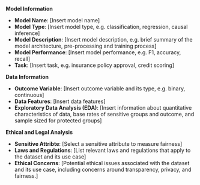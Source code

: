 **Model Information**

* **Model Name**: [Insert model name]
* **Model Type**: [Insert model type, e.g. classification, regression, causal inference]
* **Model Description**: [Insert model description, e.g. brief summary of the model architecture, pre-processing and training process]
* **Model Performance**: [Insert model performance, e.g. F1, accuracy, recall]
* **Task**: [Insert task, e.g. insurance policy approval, credit scoring]

**Data Information**

* **Outcome Variable**: [Insert outcome variable and its type, e.g. binary, continuous]
* **Data Features**: [Insert data features]
* **Exploratory Data Analysis (EDA)**: [Insert information about quantitative characteristics of data, base rates of sensitive groups and outcome, and sample sized for protected groups]

**Ethical and Legal Analysis**

* **Sensitive Attribte**: [Select a sensitive attribute to measure fairness]
* **Laws and Regulations**: [List relevant laws and regulations that apply to the dataset and its use case]
* **Ethical Concerns**: [Potential ethical issues associated with the dataset and its use case, including concerns around transparency, privacy, and fairness.]
